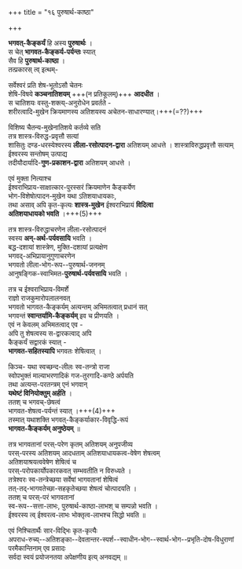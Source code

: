 +++
title = "१६ पुरुषार्थ-काष्ठा"

+++

**भगवत्-कैङ्कर्यं** हि अस्य **पुरुषार्थः** ।  
स चेत् **भागवत-कैङ्कर्य-पर्यन्तः** स्यात्  
सैव हि **पुरुषार्थ-काष्ठा** ।  
तत्प्रकारस् त्व् इत्थम्-  

सर्वेश्वरं प्रति शेष-भूतोऽसौ चेतनः  
शेषि-विषये **कञ्चनातिशयम्** +++(न प्रतिकूलम्)+++ **आदधीत** ।  
स चातिशयः वस्तु-शक्त्य्-अनुरोधेन प्रवर्तते -  
शरीरत्वादि-मुखेन क्रियमाणस्य अतिशयस्य अचेतन-साधारण्यात्।+++(=??)+++  

विशिष्य चैतन्य-मुखेनातिशये कर्तव्ये सति  
तत्र शास्त्र-विरुद्ध-प्रवृत्तौ सत्यां  
शासितुः दण्ड-धरस्येश्वरस्य **लीला-रसोत्पादन-द्वारा** अतिशयम् आधत्ते । शास्त्राविरुद्धप्रवृत्तौ सत्याम्  
ईश्वरस्य सन्तोषम् उत्पाद्य  
तदीयौदार्यादि-**गुण-प्रकाशन-द्वारा** अतिशयम् आधत्ते ।

एवं मुक्ता नित्याश्च  
ईश्वराभिप्राय-साक्षात्कार-पुरस्सरं क्रियमाणेन कैङ्कर्येण  
भोग-विशेषोत्पादन-मुखेन यथा ऽतिशयाधायकाः,  
तथा असाव् अपि कृत-कृत्यः **शास्त्र-मुखेन** ईश्वराभिप्रायं **विदित्वा**  
**अतिशयाधायको भवति** ।+++(5)+++ 

तत्र शास्त्र-विरुद्धाचरणेन लीला-रसोत्पादनं  
स्वस्य **अन्-अर्थ-पर्यवसायि** भवति ।  
बद्ध-दशायां शास्त्रेण, मुक्ति-दशायां प्रत्यक्षेण  
भगवद्-अभिप्रायानुगुणाचरणेन  
भगवतो लीला-भोग-रूप--पुरुषार्थ-जननम्  
आनुषङ्गिक-स्वाभिमत-**पुरुषार्थ-पर्यवसायि** भवति ।

तत्र च ईश्वराभिप्राय-विमर्शे  
राज्ञो राजकुमारोपलालनवत्  
भगवतो भागवत-कैङ्कर्यम् अत्यन्तम् अभिमतत्वात् प्रधानं सत्  
भगवन्तं **स्वान्तर्यामि-कैङ्कर्यम्** इव च प्रीणयति ।  
एवं न केवलम् अभिमतत्वाद् एव -  
अपि तु शेषत्वस्य स-द्वारकत्वाद् अपि  
कैङ्कर्यं सद्वारकं स्यात् -  
**भागवत-सहितस्यापि** भगवतः शेषित्वात् ।  

किञ्च- यथा स्वच्छन्द-लीलः स्व-तन्त्रो राजा  
स्वोपभुक्तं माल्याभरणादिकं गज-तुरगादि-कण्ठे अर्पयति  
तथा अत्यन्त-परतन्त्रम् एनं भगवान्  
**यथेष्टं विनियोक्तुम् अर्हति** ।  
ततश् च भगवच्-छेषत्वं  
भागवत-शेषत्व-पर्यन्तं स्यात् ।+++(4)+++  
तस्मात् यथाशक्ति भगवत्-कैङ्कर्याकार-विवृद्धि-रूपं  
**भागवत-कैङ्कर्यम् अनुष्ठेयम्** ॥

तत्र भागवतानां परस्-परेण कृतम् अतिशयम् अनुपजीव्य  
परस्-परस्य अतिशयम् आदधताम् अतिशयाधायकत्व-वेषेण शेषत्वम्  
अतिशयाश्रयत्ववेषेण शेषित्वं च  
परस्-परोपकार्योपकारकवत् सम्भवतीति न विरुध्यते ।  
तत्रेश्वरः स्व-तन्त्रेच्छया सर्वेषां भागवतानां शेषित्वं  
तत्-तद्-भागवतेच्छा-सहकृतेच्छया शेषत्वं चोत्पादयति ।  
ततश् च परस्-परं भागवतानां  
स्व-रूप--सत्ता-लाभः, पुरुषार्थ-काष्ठा-लाभश् च सम्पन्नो भवति ।  
ईश्वरस्य त्व् ईश्वरत्व-लाभः भोक्तृत्व-लाभश्च सिद्धो भवति ॥

एवं निश्चितार्थैः सार-विद्भिः कृत-कृत्यैः  
अपराध-रुच्य्--अतिशङ्का--देवतान्तर-स्पर्श--स्वाधीन-भोग--स्वार्थ-भोग--प्रभृति-दोष-विधुराणां  
परमैकान्तिनाम् एव प्रसादः  
सर्वदा स्वयं प्रयोजनतया अपेक्षणीय इत्य् अनवद्यम् ॥
